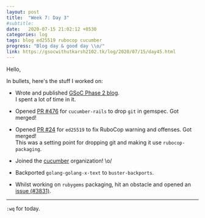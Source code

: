 ```yaml
---
layout: post
title:  "Week 7: Day 3"
#subtitle:
date:   2020-07-15 21:02:12 +0530
categories: log
tags: blog ed25519 rubocop cucumber
progress: "Blog day & good day \\o/"
link: https://gsocwithutkarsh2102.tk/log/2020/07/15/day45.html
---
```


Hello,

In bullets, here's the stuff I worked on:

- Wrote and published [GSoC Phase 2 blog](https://utkarsh2102.com/posts/gsoc-phase-2/).  
  I spent a lot of time in it.

- Opened [PR #476](https://github.com/cucumber/cucumber-rails/pull/476) for
  `cucumber-rails` to drop `git` in gemspec. Got merged!

- Opened [PR #24](https://github.com/RubyCrypto/ed25519/pull/24) for
  `ed25519` to fix RuboCop warning and offenses. Got merged!  
  This was a setting point for dropping git and making it use `rubocop-packaging`.

- Joined the [cucumber](https://github.com/cucumber) organization! \o/

- Backported `golang-golang-x-text` to `buster-backports`.

- Whilst working on `rubygems` packaging, hit an obstacle and opened an
  [issue (#3831)](https://github.com/rubygems/rubygems/issues/3831).

---

`:wq` for today.
